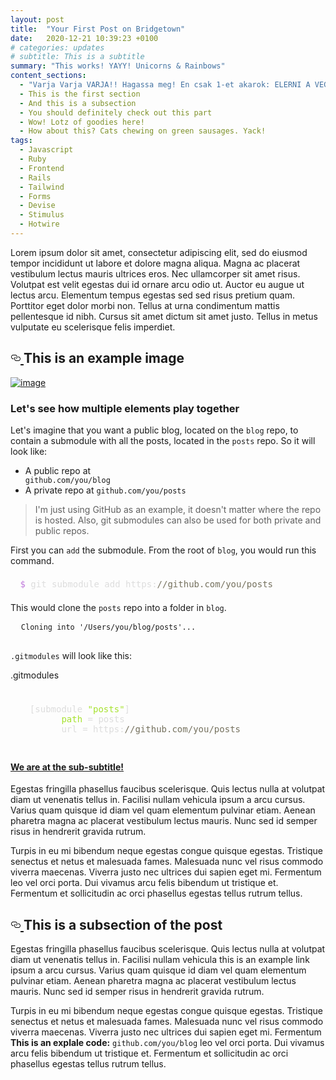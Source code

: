 ```yaml
---
layout: post
title:  "Your First Post on Bridgetown"
date:   2020-12-21 10:39:23 +0100
# categories: updates
# subtitle: This is a subtitle
summary: "This works! YAYY! Unicorns & Rainbows"
content_sections:
  - "Varja Varja VARJA!! Hagassa meg! En csak 1-et akarok: ELERNI A VEGCELBE!!!!"
  - This is the first section
  - And this is a subsection
  - You should definitely check out this part
  - Wow! Lotz of goodies here!
  - How about this? Cats chewing on green sausages. Yack!
tags:
  - Javascript
  - Ruby
  - Frontend
  - Rails
  - Tailwind
  - Forms
  - Devise
  - Stimulus
  - Hotwire
---
```


<div>
  <p class="text-lg mb-6 leading-normal">Lorem ipsum dolor sit amet, consectetur adipiscing elit, sed do eiusmod tempor incididunt ut labore et dolore magna aliqua. Magna ac placerat vestibulum lectus mauris ultrices eros. Nec ullamcorper sit amet risus. Volutpat est velit egestas dui id ornare arcu odio ut. Auctor eu augue ut lectus arcu. Elementum tempus egestas sed sed risus pretium quam. Porttitor eget dolor morbi non. Tellus at urna condimentum mattis pellentesque id nibh. Cursus sit amet dictum sit amet justo. Tellus in metus vulputate eu scelerisque felis imperdiet. </p>
  

        
  <h2 id="subsection-title" class="realtive mt-12 text-4xl mb-6 font-bold leading-9 text-gray-800">
    <a class="absolute pr-1 top-0 left-0 bg-transparent hover:text-gray-900 invisible" href="#post-secton" style="transform: translateX(100%);">
      <svg aria-hidden="true" focusable="false" height="16" version="1.1" viewBox="0 0 16 16" width="16"><path fill-rule="evenodd" d="M4 9h1v1H4c-1.5 0-3-1.69-3-3.5S2.55 3 4 3h4c1.45 0 3 1.69 3 3.5 0 1.41-.91 2.72-2 3.25V8.59c.58-.45 1-1.27 1-2.09C10 5.22 8.98 4 8 4H4c-.98 0-2 1.22-2 2.5S3 9 4 9zm9-3h-1v1h1c1 0 2 1.22 2 2.5S13.98 12 13 12H9c-.98 0-2-1.22-2-2.5 0-.83.42-1.64 1-2.09V6.25c-1.09.53-2 1.84-2 3.25C6 11.31 7.55 13 9 13h4c1.45 0 3-1.69 3-3.5S14.5 6 13 6z"></path></svg>
    </a>
          This is an example image
  </h2>
        
  <span id="resp-img-container" class="relative block my-12 max-w-4xl ">
      <a href="#" style="">
        <img src="/images/submodule.png" alt="image" loading="lazy">     
      </a>
      </span>
      
  <h3 id="subsection-title" class="realtive mt-12 text-3xl font-semibold mb-4 text-gray-700">
      <a href="#link-to-this-section"></a>
      Let's see how multiple elements play together
    </h3>
    
  <p class="text-lg mb-6 leading-normal">Let's imagine that you want a public blog, located on the <code class="bg-gray-200 px-1 rounded-sm">blog</code> repo, to contain a submodule with all the posts, located in the <code class="bg-gray-200 px-1 rounded-sm">posts</code> repo. So it will look like:</p>
    
  <ul class="text-lg px-8 mb-6 my-0 mt-0 list-initial">
      <li>A public repo at </li>
      <code class="bg-gray-100 px-1 rounded-sm">github.com/you/blog</code>
      <li>A private repo at <code class="bg-gray-200 px-1 rounded-sm">github.com/you/posts</code></li>
    </ul>
    
  <blockquote class="my-8 p-4 bg-pink-100 rounded font-normal">
      <p class="text-lg leading-normal">I'm just using GitHub as an example, it doesn't matter where the repo is hosted. Also, git submodules can also be used for both private and public repos.</p>
    </blockquote>
    
  <p class="text-lg mb-6 leading-normal">First you can <code class="bg-gray-200 px-1 rounded-sm">add</code> the submodule. From the root of <code class="bg-gray-200 px-1 rounded-sm">blog</code>, you would run this command.</p>
    
  <div class="rounded bg-gray-800 text-base mt-2 mb-8 overflow-auto font-mono text-left break-normal font-normal leading-7">
      <pre style="display: block; overflow-x: auto; padding: 0.5em; none repeat scroll 0% 0%; color: rgb(221, 221, 221);"><span style="color: rgb(191, 121, 219);"> $</span> git submodule add https:<span style="color: rgb(117, 113, 94);">//github.com/you/posts</span></pre>
    </div>
    
  <p class="text-lg mb-6 leading-normal">This would clone the <code class="bg-gray-200 px-1 rounded-sm">posts</code> repo into a folder in <code class="bg-gray-200 px-1 rounded-sm">blog</code>.</p>
    
  <div class="text-base overflow-auto font-mono text-left break-normal font-normal leading-7">
      <pre class="language-terminal">  <code class="language-terminal">Cloning into '/Users/you/blog/posts'...</code>
      </pre>
    </div>
    
  <p class="text-lg mb-6 leading-normal"><code class="bg-gray-200 px-1 rounded-sm">.gitmodules</code> will look like this:</p>
    
  <div id="filename" class="px-4 pt-1 pb-2 rounded-t my-auto text-sm -mb-3 leading-7 bg-gray-600 text-white z-10 mt-6">.gitmodules</div>
    
  <div class="rounded bg-gray-800 text-base mt-2 mb-8 overflow-auto font-mono text-left break-normal font-normal leading-7">
      <pre style="display: block; overflow-x: auto; padding: 1.5rem 1em; none repeat scroll 0% 0%; color: rgb(221, 221, 221);">  [submodule <span style="color: rgb(166, 226, 46);">"posts"</span>]
        <span style="color: rgb(166, 226, 46);">path</span> = posts
        url = https:<span style="color: rgb(117, 113, 94);">//github.com/you/posts</span></pre>
    </div>
    
  <h4 class="relative mb-4 mt-12 text-lg font-medium pb-1 border-b-2 border-solid "><a href="#sub-subtitle">We are at the sub-subtitle!</a></h4>
        
  <p class="text-lg mb-6 leading-normal">Egestas fringilla phasellus faucibus scelerisque. Quis lectus nulla at volutpat diam ut venenatis tellus in. Facilisi nullam vehicula ipsum a arcu cursus. Varius quam quisque id diam vel quam elementum pulvinar etiam. Aenean pharetra magna ac placerat vestibulum lectus mauris. Nunc sed id semper risus in hendrerit gravida rutrum.</p>
    <p class="text-lg mb-6 leading-normal">Turpis in eu mi bibendum neque egestas congue quisque egestas. Tristique senectus et netus et malesuada fames. Malesuada nunc vel risus commodo viverra maecenas. Viverra justo nec ultrices dui sapien eget mi. Fermentum leo vel orci porta. Dui vivamus arcu felis bibendum ut tristique et. Fermentum et sollicitudin ac orci phasellus egestas tellus rutrum tellus. </p>
  </div>
  <h2 id="subsection-title" class="realtive mt-12 text-4xl mb-6 font-bold leading-5 text-gray-800">
    <a class="absolute pr-1 top-0 left-0 bg-transparent hover:text-gray-900 invisible" href="#post-secton" style="transform: translateX(100%);">
      <svg aria-hidden="true" focusable="false" height="16" version="1.1" viewBox="0 0 16 16" width="16"><path fill-rule="evenodd" d="M4 9h1v1H4c-1.5 0-3-1.69-3-3.5S2.55 3 4 3h4c1.45 0 3 1.69 3 3.5 0 1.41-.91 2.72-2 3.25V8.59c.58-.45 1-1.27 1-2.09C10 5.22 8.98 4 8 4H4c-.98 0-2 1.22-2 2.5S3 9 4 9zm9-3h-1v1h1c1 0 2 1.22 2 2.5S13.98 12 13 12H9c-.98 0-2-1.22-2-2.5 0-.83.42-1.64 1-2.09V6.25c-1.09.53-2 1.84-2 3.25C6 11.31 7.55 13 9 13h4c1.45 0 3-1.69 3-3.5S14.5 6 13 6z"></path></svg>
    </a>
    This is a subsection of the post
  </h2>
  <p class="text-lg mb-6 leading-normal">Egestas fringilla phasellus faucibus scelerisque. Quis lectus nulla at volutpat diam ut venenatis tellus in. Facilisi nullam vehicula <a class="underline-pink">this is an example link</a> ipsum a arcu cursus. Varius quam quisque id diam vel quam elementum pulvinar etiam. Aenean pharetra magna ac placerat vestibulum lectus mauris. Nunc sed id semper risus in hendrerit gravida rutrum.</p>
  
  <p class="text-lg mb-6 leading-normal" >Turpis in eu mi bibendum neque egestas congue quisque egestas. Tristique senectus et netus et malesuada fames. Malesuada nunc vel risus commodo viverra maecenas. Viverra justo nec ultrices dui sapien eget mi. Fermentum <b>This is an explale code:</b> <code class="bg-gray-100 px-1 rounded-sm">github.com/you/blog</code> leo vel orci porta. Dui vivamus arcu felis bibendum ut tristique et. Fermentum et sollicitudin ac orci phasellus egestas tellus rutrum tellus. </p>